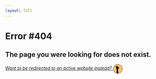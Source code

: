 ```yaml
---
layout: full
---
```


# <span>Error #404</span>

## The page you were looking for does not exist.
<a href="https://aprilrpil.github.io/finding-fit.github.io/"><i>Want to be redirected to an active website instead?</i>&nbsp;<img src="assets/img/finding-fit-blog-icon.png" alt="Finding Fit blog icon: Dark grey outlined, yellow-orange circle with a hand reaching upwards in the middle" width="30" style="vertical-align: middle"></a>
